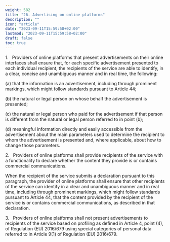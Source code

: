 ```yaml
---
weight: 582
title: "26. Advertising on online platforms"
description: ""
icon: "article"
date: "2023-09-11T15:59:58+02:00"
lastmod: "2023-09-11T15:59:58+02:00"
draft: false
toc: true
---
```


1.   Providers of online platforms that present advertisements on their online interfaces shall ensure that, for each specific advertisement presented to each individual recipient, the recipients of the service are able to identify, in a clear, concise and unambiguous manner and in real time, the following:

(a) that the information is an advertisement, including through prominent markings, which might follow standards pursuant to Article 44;

(b) the natural or legal person on whose behalf the advertisement is presented;

(c) the natural or legal person who paid for the advertisement if that person is different from the natural or legal person referred to in point (b);

(d) meaningful information directly and easily accessible from the advertisement about the main parameters used to determine the recipient to whom the advertisement is presented and, where applicable, about how to change those parameters.

2.   Providers of online platforms shall provide recipients of the service with a functionality to declare whether the content they provide is or contains commercial communications.

When the recipient of the service submits a declaration pursuant to this paragraph, the provider of online platforms shall ensure that other recipients of the service can identify in a clear and unambiguous manner and in real time, including through prominent markings, which might follow standards pursuant to Article 44, that the content provided by the recipient of the service is or contains commercial communications, as described in that declaration.

3.   Providers of online platforms shall not present advertisements to recipients of the service based on profiling as defined in Article 4, point (4), of Regulation (EU) 2016/679 using special categories of personal data referred to in Article 9(1) of Regulation (EU) 2016/679.